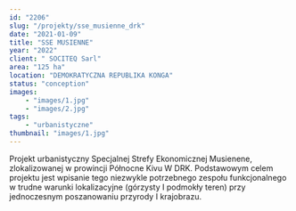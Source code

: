 ```yaml
---
id: "2206"
slug: "/projekty/sse_musienne_drk"
date: "2021-01-09"
title: "SSE MUSIENNE"
year: "2022"
client: " SOCITEQ Sarl"
area: "125 ha"
location: "DEMOKRATYCZNA REPUBLIKA KONGA"
status: "conception"
images: 
    - "images/1.jpg"
    - "images/2.jpg"
tags: 
    - "urbanistyczne"
thumbnail: "images/1.jpg"
---
```

Projekt urbanistyczny Specjalnej Strefy Ekonomicznej Musienene, zlokalizowanej w prowincji Północne Kivu W DRK. Podstawowym celem projektu jest wpisanie tego niezwykle potrzebnego zespołu funkcjonalnego w trudne warunki lokalizacyjne (górzysty I podmokły teren) przy jednoczesnym poszanowaniu przyrody I krajobrazu.
